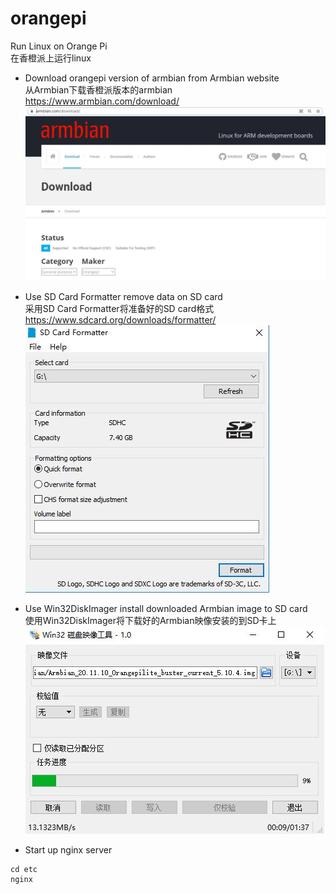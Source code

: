 # orangepi

Run Linux on Orange Pi<br>
在香橙派上运行linux

* Download orangepi version of armbian from Armbian website<br>
从Armbian下载香橙派版本的armbian<br>
https://www.armbian.com/download/<br>
![image](https://github.com/Zhong-Github2020/orangepi/blob/main/armbian.JPG)


* Use SD Card Formatter remove data on SD card<br>
采用SD Card Formatter将准备好的SD card格式<br>
https://www.sdcard.org/downloads/formatter/<br>
![image](https://github.com/Zhong-Github2020/orangepi/blob/main/SD_Card_Formatter.JPG)


* Use Win32DiskImager install downloaded Armbian image to SD card<br>
使用Win32DiskImager将下载好的Armbian映像安装的到SD卡上<br>
![image](https://github.com/Zhong-Github2020/orangepi/blob/main/Win32DiskImager.JPG)

* Start up nginx server
```
cd etc
nginx
```
